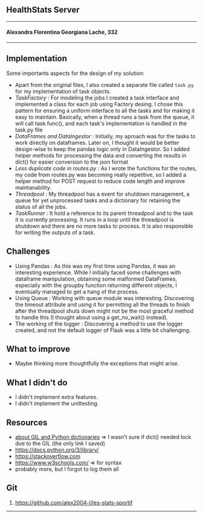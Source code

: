 ## HealthStats Server

---

#### Alexandra Florentina Georgiana Lache, 332
---

Implementation
---

Some importants aspects for the design of my solution:
- Apart from the original files, I also created a separate file called `task.py` for my implementation of task objects.
- _TaskFactory_ : For modeling the jobs I created a task interface and implemented a class for each job using Factory desing. I chose this pattern for ensuring a uniform interface to all the tasks and for making it easy to maintain. Basically, when a thread runs a task from the queue, it will call task.func(), and each task's implementation is handled in the task.py file
- _DataFrames and DataIngestor_ : Initially, my aproach was for the tasks to work directly on dataframes. Later on, I thought it would be better design-wise to keep the pandas logic only in DataIngestor. So I added helper methods for processing the data and converting the results in dict() for easier conversion to the json format
- _Less duplicate code in routes.py_ : As I wrote the functions for the routes, my code from routes.py was becoming really repetitive, so I added a helper method for POST request to reduce code length and improve maintanability.
- _Threadpool_ : My threadpool has a event for shutdown management, a queue for yet unprocessed tasks and a dictionary for retaining the status of all the jobs.
- _TaskRunner_ : It hold a reference to its parent threadpool and to the task it is currently processing. It runs in a loop until the threadpool is shutdown and there are no more tasks to process. It is also responsible for writing the outputs of a task.


Challenges
---
- Using Pandas : As this was my first time using Pandas, it was an interesting experience. While I initially faced some challenges with dataframe manipulation, obtaining some malformed DataFrames, especially with the groupby function returning different objects, I eventually managed to get a hang of the process.
- Using Queue : Working with queue module was interesting. Discovering the timeout attribute and using it for permitting all the threads to finish after the threadpool shuts down might not be the most graceful method to handle this (I thought about using a get_no_wait() instead).
- The working of the logger : Discovering a method to use the logger created, and not the default logger of Flask was a little bit challenging.

What to improve
---

- Maybe thinking more thoughtfully the exceptions that might arise.

What I didn't do
---
- I didn't implement extra features.
- I didn't implement the unittesting.


Resources
---
- [about GIL and Python dictionaries](https://stackoverflow.com/questions/1312331/using-a-global-dictionary-with-threads-in-python) => I wasn't sure if dict() needed lock due to the GIL (the only link I saved)
- https://docs.python.org/3/library/
- https://stackoverflow.com
- https://www.w3schools.com/ => for syntax
- probably more, but I forgot to log them all

Git
-
1. https://github.com/alex2004-l/les-stats-sportif 



---
